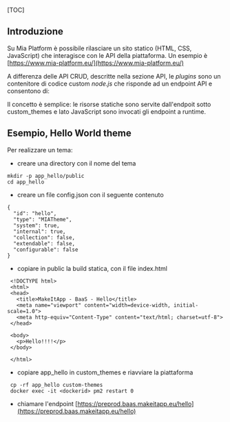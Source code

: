 [TOC]

## Introduzione
Su Mia Platform è possibile rilasciare un sito statico (HTML, CSS, JavaScript) che interagisce con le API della
piattaforma. Un esempio è [https://www.mia-platform.eu/](https://www.mia-platform.eu/)

A differenza delle API CRUD, descritte nella sezione API, le *plugins* sono un contenitore di codice
custom *node.js* che risponde ad un endpoint API e consentono di:

Il concetto è semplice: le risorse statiche sono servite dall'endpoit sotto custom_themes e lato JavaScript
sono invocati gli endpoint a runtime.

## Esempio, Hello World theme

Per realizzare un tema:
 - creare una directory con il nome del tema

```
mkdir -p app_hello/public
cd app_hello
```

 - creare un file config.json con il seguente contenuto

```
{
  "id": "hello",
  "type": "MIATheme",
  "system": true,
  "internal": true,
  "collection": false,
  "extendable": false,
  "configurable": false
}
```

 - copiare in public la build statica, con il file index.html

```
 <!DOCTYPE html>
 <html>
 <head>
   <title>MakeItApp - BaaS - Hello</title>
   <meta name="viewport" content="width=device-width, initial-scale=1.0">
   <meta http-equiv="Content-Type" content="text/html; charset=utf-8">
 </head>

 <body>
   <p>Hello!!!!</p>
 </body>

 </html>
```

 - copiare app_hello in custom_themes e riavviare la piattaforma

```
 cp -rf app_hello custom-themes
 docker exec -it <dockerid> pm2 restart 0
```

 - chiamare l'endpoint [https://preprod.baas.makeitapp.eu/hello](https://preprod.baas.makeitapp.eu/hello)
